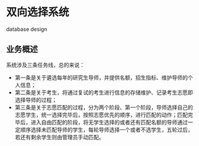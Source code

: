 # 双向选择系统
database design
## 业务概述
系统涉及三条任务线，总的来说：
- 第一条是关于遴选每年的研究生导师，并提供名额，招生指标、维护导师的个人信息；
- 第二条是关于考生，将通过复试的考生进行信息的存储维护、记录考生志愿即选择导师的过程；
- 第三条是关于志愿匹配的过程，分为两个阶段、第一个阶段，导师选择自己的志愿学生，统一选择完毕后，按照志愿优先的顺序，进行匹配的动作；匹配完毕后，进入自由匹配的阶段，将无学生选择的或者还有匹配名额的导师通过一定顺序选择未匹配导师的学生，每轮导师选择一个或者不选学生，五轮过后，若还有剩余学生则由管理员手动匹配。
